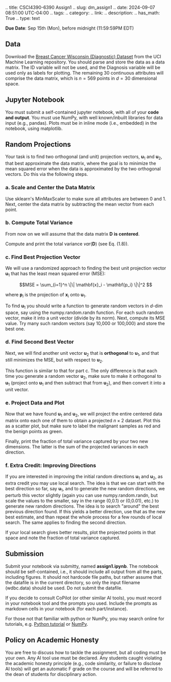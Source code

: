 .. title: CSCI4390-6390 Assign1
.. slug: dm_assign1
.. date: 2024-09-07 08:51:00 UTC-04:00
.. tags:
.. category:
.. link:
.. description:
.. has_math: True
.. type: text

**Due Date**: Sep 15th (Mon), before midnight (11:59:59PM EDT)

## Data

Download the [Breast Cancer Wisconsin (Diagnostic) Dataset](https://archive.ics.uci.edu/dataset/17/breast+cancer+wisconsin+diagnostic)
from the UCI Machine Learning repository. You should parse and store the data
as a data matrix. The ID variable will not be used, and the Diagnosis variable
will be used only as labels for plotting. The remaining 30 continuous
attributes will comprise the data matrix, which is $n=569$ points in $d=30$
dimensional space.

## Jupyter Notebook

You must submit a self-contained jupyter notebook, with all
of your **code and output**. You must use NumPy, with well known/inbuilt
libraries for data input (e.g., pandas). Plots must be in inline mode (i.e.,
embedded) in the notebook, using matplotlib.

## Random Projections

Your task is to find two orthogonal (and unit) projection vectors,
$\mathbf{u}_1$ and $\mathbf{u}_2$, that best approximate the data matrix,
where the goal is to minimize the mean squared error when the data is
approximated by the two orthogonal vectors. Do this via the following steps.

### a. Scale and Center the Data Matrix

Use sklearn's MinMaxScaler to make sure all attributes are between 0 and 1.
Next, center the data matrix by subtracting the mean vector from each point.

### b. Compute Total Variance

From now on we will assume that the data matrix $\mathbf{D}$ **is centered**.

Compute and print the total variance $var(\mathbf{D})$ (see Eq. (1.8)).

### c. Find Best Projection Vector

We will use a randomized approach to finding the best unit projection vector
$\mathbf{u}_1$ that has the least mean squared error (MSE):

$$MSE = \sum_{i=1}^n \|\| \mathbf{x}_i - \mathbf{p_i} \|\|^2 $$

where $\mathbf{p}_i$ is the projection of $\mathbf{x}_i$ onto $\mathbf{u}_1$.

To find $\mathbf{u}_1$ you should write a function to generate random vectors
in $d$-dim space, say using the numpy.random.randn function. For each such
random vector, make it into a unit vector (divide by its norm). Next, compute
its MSE value. Try many such random vectors (say 10,000 or 100,000) and store
the best one.

### d. Find Second Best Vector

Next, we will find another unit vector $\mathbf{u}_2$ that is **orthogonal** to
$\mathbf{u}_1$, and that still minimizes the MSE, but with respect to
$\mathbf{u}_2$.

This function is similar to that for part c. The only difference is that each
time you generate a random vector $\mathbf{u}_2$, make sure to make it
orthogonal to $\mathbf{u}_1$ (project onto $\mathbf{u}_1$ and then subtract
that from $\mathbf{u}_2$), and then convert it into a unit vector.

### e. Project Data and Plot

Now that we have found $\mathbf{u}_1$ and $\mathbf{u}_2$, we will project the
entire centered data matrix onto each one of them to obtain a projected $n
\times 2$ dataset. Plot this as a scatter plot, but make sure to label the
malignant samples as red and the benign points as green.

Finally, print the fraction of total variance captured by your two new
dimensions. The latter is the sum of the projected variances in each direction.

### f. Extra Credit: Improving Directions

If you are interested in improving the initial random directions $\mathbf{u}_1$
and $\mathbf{u}_2$, as extra credit you may use local search. The idea is that
we can start with the best direction so far, say $\mathbf{u}_1$, and to
generate the new random directions, we perturb this vector slightly (again you
can use numpy.random.randn, but scale the values to the smaller, say in the
range (0,0.1) or (0,0.01), etc.) to generate new random directions. The idea is to search
"around" the best previous direction found. If this yields a better direction,
use that as the new best estimate, and than repeat the whole process for a few
rounds of local search. The same applies to finding the second direction.

If your local search gives better results, plot the projected points in that
space and note the fraction of total variance captured.

## Submission

Submit your notebook via submitty, named **assign1.ipynb**. The notebook should
be self-contained, i.e., it should include all output from all the parts,
including figures. It should not hardcode file paths, but rather assume that
the datafile is in the current directory, so only the input filename
(wdbc.data) should be used. Do not submit the datafile.

If you decide to consult CoPilot (or other similar AI tools), you must record
in your notebook tool and the prompts you used. Include the prompts as markdown
cells in your notebook (for each part/instance).

For those not that familiar with python or NumPy, you may search online for
tutorials, e.g. [Python tutorial](https://docs.python.org/3/tutorial) or
[NumPy](https://numpy.org/doc/stable).

## Policy on Academic Honesty

You are free to discuss how to tackle the assignment, but all coding must be
your own. Any AI tool use must be declared. Any students caught violating the
academic honesty principle (e.g., code similarity, or failure to disclose AI
tools) will get an automatic F grade on the course and will be referred to the
dean of students for disciplinary action.
